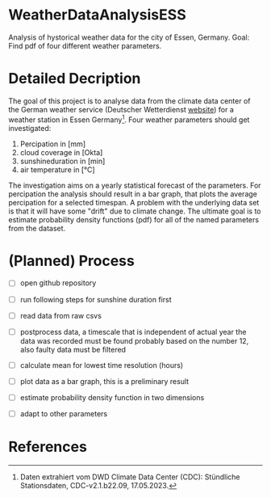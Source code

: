 # WeatherDataAnalysisESS
Analysis of hystorical weather data for the city of Essen, Germany. Goal: Find pdf of four different weather parameters.

# Detailed Decription
The goal of this project is to analyse data from the climate data center of the German weather service (Deutscher Wetterdienst [website](dwd.de)) for a weather station in Essen Germany[^WeatherDataSource]. Four weather parameters should get investigated:

1. Percipation in [mm]
2. cloud coverage in [Okta]
3. sunshineduration in [min]
4. air temperature in [°C]

The investigation aims on a yearly statistical forecast of the parameters. For percipation the analysis should result in a bar graph, that plots the average percipation for a selected timespan. A problem with the underlying data set is that it will have some "drift" due to climate change. The ultimate goal is to estimate probability density functions (pdf) for all of the named parameters from the dataset.

# (Planned) Process
-[ ] open github repository
-[ ] run following steps for sunshine duration first
-[ ] read data from raw csvs
-[ ] postprocess data, a timescale that is independent of actual year the data was recorded must be found probably based on the number 12, also faulty data must be filtered
-[ ] calculate mean for lowest time resolution (hours)
-[ ] plot data as a bar graph, this is a preliminary result
-[ ] estimate probability density function in two dimensions
-[ ] adapt to other parameters


# References

[^WeatherDataSource]: Daten extrahiert vom DWD Climate Data Center (CDC): Stündliche Stationsdaten, CDC-v2.1.b22.09, 17.05.2023.
